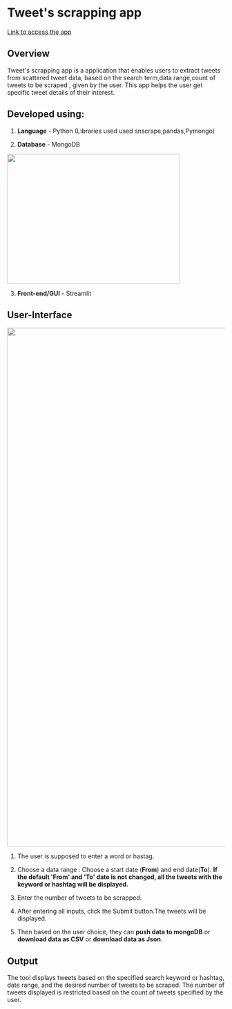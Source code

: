 # Tweet's scrapping app #

[Link to access the app](https://arthimurali-twitter-scrapping-tool.hf.space/)

**Overview**
------------
Tweet's scrapping app is a application that enables users to extract tweets from scattered tweet data, based on the search term,data range,count of tweets to be scraped , given by the user. This app  helps the user get specific tweet details of their interest.

**Developed using:**
------------
1. **Language** - Python (Libraries used used snscrape,pandas,Pymongo)

2. **Database** - MongoDB
 <img src="https://user-images.githubusercontent.com/112666126/230740087-7f34844b-629a-44f0-8c09-c7d59c4afdf4.png" width="400" height="300">

3. **Front-end/GUI** - Streamlit


**User-Interface**
------------

<img src="https://user-images.githubusercontent.com/112666126/230740087-7f34844b-629a-44f0-8c09-c7d59c4afdf4.png" width="600" height="1200">



1. The user is supposed to enter a word or hastag.

2. Choose a data range : Choose a start date (**From**) and end date(**To**). **If the default 'From' and 'To' date is not changed, all the tweets with the keyword or hashtag will be displayed.**

3. Enter the number of tweets to be scrapped.

4. After entering all inputs, click the Submit button.The tweets will be displayed.

5. Then based on the user choice, they can **push data to mongoDB** or **download data as CSV** or **download data as Json**.


**Output**
------------
The tool displays tweets based on the specified search keyword or hashtag, date range, and the desired number of tweets to be scraped. The number of tweets displayed is restricted based on the count of tweets specified by the user.

